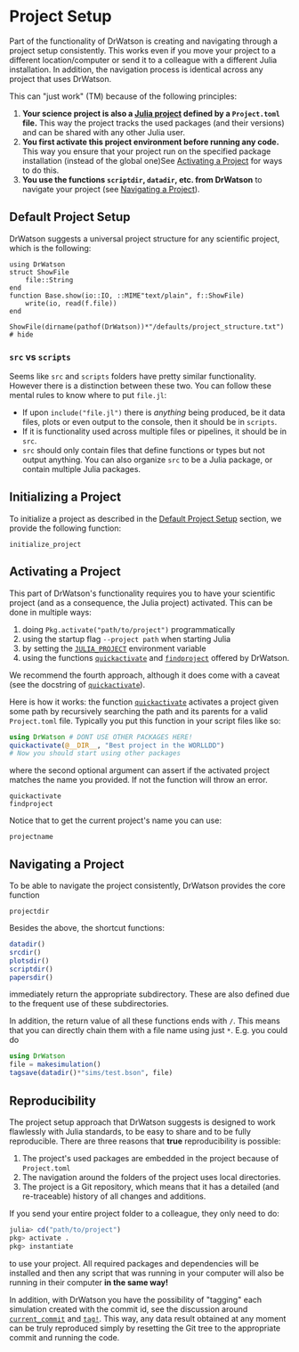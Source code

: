 # Project Setup

Part of the functionality of DrWatson is creating and navigating through a project setup consistently. This works even if you move your project to a different location/computer or send it to a colleague with a different Julia installation. In addition, the navigation process is identical across any project that uses DrWatson.

This can "just work" (TM) because of the following principles:

1. **Your science project is also a [Julia project](https://julialang.github.io/Pkg.jl/v1/environments/) defined by a `Project.toml` file.** This way the project tracks the used packages (and their versions) and can be shared with any other Julia user.
2. **You first activate this project environment before running any code.** This way you ensure that your project run on the specified package installation (instead of the global one)See [Activating a Project](@ref) for ways to do this.
3. **You use the functions `scriptdir`, `datadir`, etc. from DrWatson** to navigate your project (see [Navigating a Project](@ref)).

## Default Project Setup

DrWatson suggests a universal project structure for any scientific project, which is the following:

```@setup project
using DrWatson
struct ShowFile
    file::String
end
function Base.show(io::IO, ::MIME"text/plain", f::ShowFile)
    write(io, read(f.file))
end
```
```@example project
ShowFile(dirname(pathof(DrWatson))*"/defaults/project_structure.txt") # hide
```

### `src` vs `scripts`
Seems like `src` and `scripts` folders have pretty similar functionality. However there is a distinction between these two. You can follow these mental rules to know where to put `file.jl`:

* If upon `include("file.jl")` there is _anything_ being produced, be it data files, plots or even output to the console, then it should be in `scripts`.
* If it is functionality used across multiple files or pipelines, it should be in `src`.
* `src` should only contain files that define functions or types but not output anything. You can also organize `src` to be a Julia package, or contain multiple Julia packages.

## Initializing a Project

To initialize a project as described in the [Default Project Setup](@ref) section, we provide the following function:
```@docs
initialize_project
```

## Activating a Project
This part of DrWatson's functionality requires you to have your scientific project (and as a consequence, the Julia project) activated.
This can be done in multiple ways:
   1. doing `Pkg.activate("path/to/project")` programmatically
   2. using the startup flag `--project path` when starting Julia
   3. by setting the [`JULIA_PROJECT`](https://docs.julialang.org/en/latest/manual/environment-variables/#JULIA_PROJECT-1) environment variable
   4. using the functions [`quickactivate`](@ref) and [`findproject`](@ref) offered by DrWatson.

We recommend the fourth approach, although it does come with a caveat (see the docstring of [`quickactivate`](@ref)).

Here is how it works: the function [`quickactivate`](@ref) activates a project given some path by recursively searching the path and its parents for a valid `Project.toml` file. Typically you put this function in your script files like so:
```julia
using DrWatson # DONT USE OTHER PACKAGES HERE!
quickactivate(@__DIR__, "Best project in the WORLLDD")
# Now you should start using other packages
```
where the second optional argument can assert if the activated project matches the name you provided. If not the function will throw an error.

```@docs
quickactivate
findproject
```

Notice that to get the current project's name you can use:
```@docs
projectname
```

## Navigating a Project
To be able to navigate the project consistently, DrWatson provides the core function
```@docs
projectdir
```

Besides the above, the shortcut functions:
```julia
datadir()
srcdir()
plotsdir()
scriptdir()
papersdir()
```
immediately return the appropriate subdirectory. These are also defined due to the frequent use of these subdirectories.

In addition, the return value of all these functions ends with `/`. This means that you can directly chain them with a file name using just `*`. E.g. you could do
```julia
using DrWatson
file = makesimulation()
tagsave(datadir()*"sims/test.bson", file)
```

## Reproducibility
The project setup approach that DrWatson suggests is designed to work flawlessly with Julia standards, to be easy to share and to be fully reproducible. There are three reasons that **true** reproducibility is possible:
1. The project's used packages are embedded in the project because of `Project.toml`
2. The navigation around the folders of the project uses local directories.
3. The project is a Git repository, which means that it has a detailed (and re-traceable) history of all changes and additions.

If you send your entire project folder to a colleague, they only need to do:
```julia
julia> cd("path/to/project")
pkg> activate .
pkg> instantiate
```
to use your project.
All required packages and dependencies will be installed and then any script that was running in your computer will also be running in their computer **in the same way!**

In addition, with DrWatson you have the possibility of "tagging" each simulation created with the commit id, see the discussion around [`current_commit`](@ref) and [`tag!`](@ref).
This way, any data result obtained at any moment can be truly reproduced simply by resetting the Git tree to the appropriate commit and running the code.

